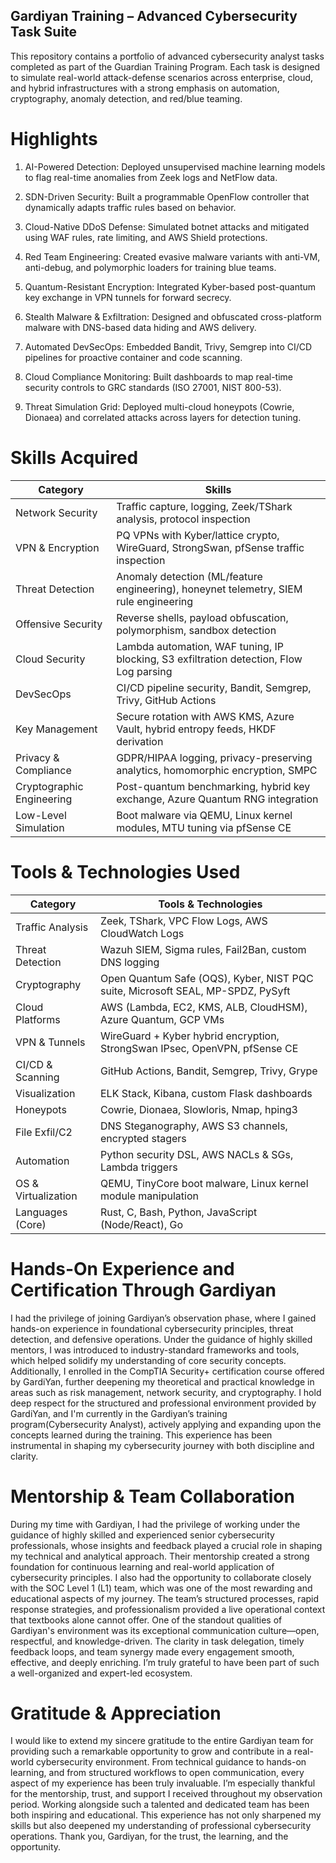 ## Gardiyan Training – Advanced Cybersecurity Task Suite
This repository contains a portfolio of advanced cybersecurity analyst tasks completed as part of the Guardian Training Program. Each task is designed to simulate real-world attack-defense scenarios across enterprise, cloud, and hybrid infrastructures with a strong emphasis on automation, cryptography, anomaly detection, and red/blue teaming.

#  Highlights
1. AI-Powered Detection: Deployed unsupervised machine learning models to flag real-time anomalies from Zeek logs and NetFlow data.

2. SDN-Driven Security: Built a programmable OpenFlow controller that dynamically adapts traffic rules based on behavior.

3. Cloud-Native DDoS Defense: Simulated botnet attacks and mitigated using WAF rules, rate limiting, and AWS Shield protections.

4. Red Team Engineering: Created evasive malware variants with anti-VM, anti-debug, and polymorphic loaders for training blue teams.

5. Quantum-Resistant Encryption: Integrated Kyber-based post-quantum key exchange in VPN tunnels for forward secrecy.

6. Stealth Malware & Exfiltration: Designed and obfuscated cross-platform malware with DNS-based data hiding and AWS delivery.

7. Automated DevSecOps: Embedded Bandit, Trivy, Semgrep into CI/CD pipelines for proactive container and code scanning.

8. Cloud Compliance Monitoring: Built dashboards to map real-time security controls to GRC standards (ISO 27001, NIST 800-53).

9. Threat Simulation Grid: Deployed multi-cloud honeypots (Cowrie, Dionaea) and correlated attacks across layers for detection tuning.

# Skills Acquired
| Category                     | Skills                                                                                  |
| ---------------------------- | --------------------------------------------------------------------------------------- |
|    Network Security          | Traffic capture, logging, Zeek/TShark analysis, protocol inspection                     |
|    VPN & Encryption          | PQ VPNs with Kyber/lattice crypto, WireGuard, StrongSwan, pfSense traffic inspection    |
|    Threat Detection          | Anomaly detection (ML/feature engineering), honeynet telemetry, SIEM rule engineering   |
|    Offensive Security        | Reverse shells, payload obfuscation, polymorphism, sandbox detection                    |
|    Cloud Security            | Lambda automation, WAF tuning, IP blocking, S3 exfiltration detection, Flow Log parsing |
|    DevSecOps                 | CI/CD pipeline security, Bandit, Semgrep, Trivy, GitHub Actions                         |
|    Key Management            | Secure rotation with AWS KMS, Azure Vault, hybrid entropy feeds, HKDF derivation        |
|    Privacy & Compliance      | GDPR/HIPAA logging, privacy-preserving analytics, homomorphic encryption, SMPC          |
|    Cryptographic Engineering | Post-quantum benchmarking, hybrid key exchange, Azure Quantum RNG integration           |
|    Low-Level Simulation      | Boot malware via QEMU, Linux kernel modules, MTU tuning via pfSense CE                  |

# Tools & Technologies Used
| Category               | Tools & Technologies                                                            |
| ---------------------- | ------------------------------------------------------------------------------- |
|    Traffic Analysis    | Zeek, TShark, VPC Flow Logs, AWS CloudWatch Logs                                |
|    Threat Detection    | Wazuh SIEM, Sigma rules, Fail2Ban, custom DNS logging                           |
|    Cryptography        | Open Quantum Safe (OQS), Kyber, NIST PQC suite, Microsoft SEAL, MP-SPDZ, PySyft |
|    Cloud Platforms     | AWS (Lambda, EC2, KMS, ALB, CloudHSM), Azure Quantum, GCP VMs                   |
|    VPN & Tunnels       | WireGuard + Kyber hybrid encryption, StrongSwan IPsec, OpenVPN, pfSense CE      |
|    CI/CD & Scanning    | GitHub Actions, Bandit, Semgrep, Trivy, Grype                                   |
|    Visualization       | ELK Stack, Kibana, custom Flask dashboards                                      |
|    Honeypots           | Cowrie, Dionaea, Slowloris, Nmap, hping3                                        |
|    File Exfil/C2       | DNS Steganography, AWS S3 channels, encrypted stagers                           |
|    Automation          | Python security DSL, AWS NACLs & SGs, Lambda triggers                           |
|    OS & Virtualization | QEMU, TinyCore boot malware, Linux kernel module manipulation                   |
|    Languages (Core)    | Rust, C, Bash, Python, JavaScript (Node/React), Go                              |

# Hands-On Experience and Certification Through Gardiyan
I had the privilege of joining Gardiyan’s observation phase, where I gained hands-on experience in foundational cybersecurity principles, threat detection, and defensive operations. Under the guidance of highly skilled mentors, I was introduced to industry-standard frameworks and tools, which helped solidify my understanding of core security concepts. Additionally, I enrolled in the CompTIA Security+ certification course offered by GardiYan, further deepening my theoretical and practical knowledge in areas such as risk management, network security, and cryptography. I hold deep respect for the structured and professional environment provided by GardiYan, and I'm currently in the Gardiyan’s training program(Cybersecurity Analyst), actively applying and expanding upon the concepts learned during the training. This experience has been instrumental in shaping my cybersecurity journey with both discipline and clarity.

# Mentorship & Team Collaboration
During my time with Gardiyan, I had the privilege of working under the guidance of highly skilled and experienced senior cybersecurity professionals, whose insights and feedback played a crucial role in shaping my technical and analytical approach. Their mentorship created a strong foundation for continuous learning and real-world application of cybersecurity principles. I also had the opportunity to collaborate closely with the SOC Level 1 (L1) team, which was one of the most rewarding and educational aspects of my journey. The team’s structured processes, rapid response strategies, and professionalism provided a live operational context that textbooks alone cannot offer. One of the standout qualities of Gardiyan's environment was its exceptional communication culture—open, respectful, and knowledge-driven. The clarity in task delegation, timely feedback loops, and team synergy made every engagement smooth, effective, and deeply enriching. I’m truly grateful to have been part of such a well-organized and expert-led ecosystem.

# Gratitude & Appreciation
I would like to extend my sincere gratitude to the entire Gardiyan team for providing such a remarkable opportunity to grow and contribute in a real-world cybersecurity environment. From technical guidance to hands-on learning, and from structured workflows to open communication, every aspect of my experience has been truly invaluable. I’m especially thankful for the mentorship, trust, and support I received throughout my observation period. Working alongside such a talented and dedicated team has been both inspiring and educational. This experience has not only sharpened my skills but also deepened my understanding of professional cybersecurity operations.
Thank you, Gardiyan, for the trust, the learning, and the opportunity.
